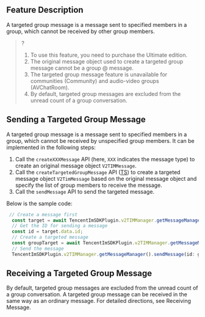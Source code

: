 ## Feature Description

A targeted group message is a message sent to specified members in a group, which cannot be received by other group members.

> ?
>
> 1. To use this feature, you need to purchase the Ultimate edition.
> 2. The original message object used to create a targeted group message cannot be a group @ message.
> 3. The targeted group message feature is unavailable for communities (Community) and audio-video groups (AVChatRoom).
> 4. By default, targeted group messages are excluded from the unread count of a group conversation.

## Sending a Targeted Group Message

A targeted group message is a message sent to specified members in a group, which cannot be received by unspecified group members. It can be implemented in the following steps:

1. Call the `createXXXMessage` API (here, `XXX` indicates the message type) to create an original message object `V2TIMMessage`.
2. Call the `createTargetedGroupMessage` API ([TS](https://comm.qq.com/im/doc/RN/en/Api/V2TIMMessageManager/createTargetedGroupMessage.html)) to create a targeted message object `V2TimMessage` based on the original message object and specify the list of group members to receive the message.
3. Call the `sendMessage` API to send the targeted message.

Below is the sample code:

```javascript
 // Create a message first
  const target = await TencentImSDKPlugin.v2TIMManager.getMessageManager().createTextMessage("");
  // Get the ID for sending a message
  const id = target.data.id;
  // Create a targeted message
  const groupTarget = await TencentImSDKPlugin.v2TIMManager.getMessageManager().createTargetedGroupMessage(id, ['user1','user2'],);
  // Send the message
  TencentImSDKPlugin.v2TIMManager.getMessageManager().sendMessage(id: groupTarget.data.id, receiver: "", groupID: "groupID");
```

## Receiving a Targeted Group Message

By default, targeted group messages are excluded from the unread count of a group conversation.
A targeted group message can be received in the same way as an ordinary message. For detailed directions, see Receiving Message.


